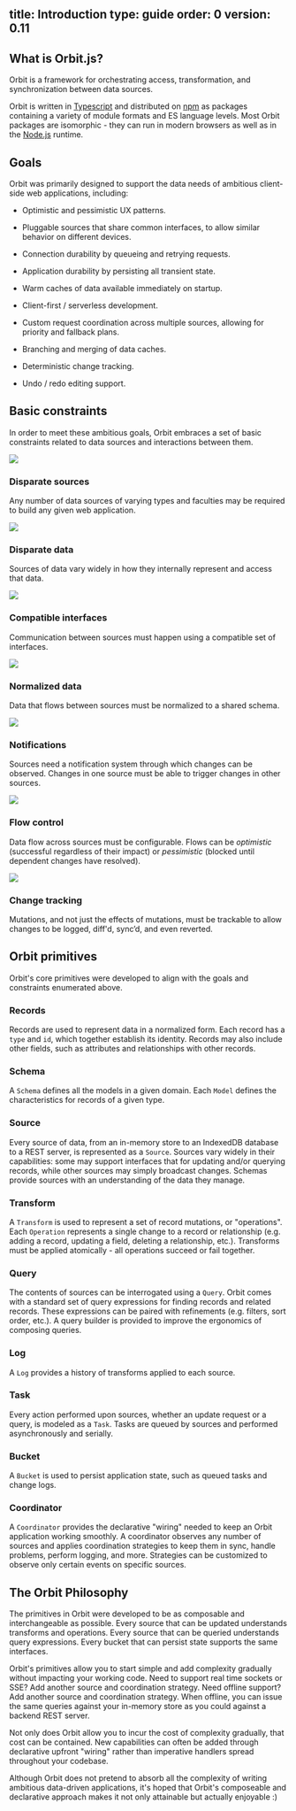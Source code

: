 title: Introduction
type: guide
order: 0
version: 0.11
---

## What is Orbit.js?

Orbit is a framework for orchestrating access, transformation, and
synchronization between data sources.

Orbit is written in [Typescript](https://www.typescriptlang.org) and distributed
on [npm](https://www.npmjs.com/org/orbit) as packages containing a variety of
module formats and ES language levels. Most Orbit packages are isomorphic -
they can run in modern browsers as well as in the [Node.js](https://nodejs.org/)
runtime.

## Goals

Orbit was primarily designed to support the data needs of ambitious client-side
web applications, including:

* Optimistic and pessimistic UX patterns.

* Pluggable sources that share common interfaces, to allow similar behavior on
  different devices.

* Connection durability by queueing and retrying requests.

* Application durability by persisting all transient state.

* Warm caches of data available immediately on startup.

* Client-first / serverless development.

* Custom request coordination across multiple sources, allowing for priority
  and fallback plans.

* Branching and merging of data caches.

* Deterministic change tracking.

* Undo / redo editing support.

## Basic constraints

In order to meet these ambitious goals, Orbit embraces a set of basic
constraints related to data sources and interactions between them.

<img src="/images/concepts/disparate-sources.png" class="medium-pic right-pic" />

### Disparate sources

Any number of data sources of varying types and faculties may be required to
build any given web application.

<div class="clearfix"></div>

<img src="/images/concepts/disparate-data.png" class="medium-pic right-pic" />

### Disparate data

Sources of data vary widely in how they internally represent and access that
data.

<div class="clearfix"></div>

<img src="/images/concepts/common-interfaces.png" class="medium-pic right-pic" />

### Compatible interfaces

Communication between sources must happen using a compatible set of interfaces.

<div class="clearfix"></div>

<img src="/images/concepts/normalized-data.png" class="medium-pic right-pic" />

### Normalized data

Data that flows between sources must be normalized to a shared schema.

<div class="clearfix"></div>

<img src="/images/concepts/evented-connections.png" class="medium-pic right-pic" />

### Notifications

Sources need a notification system through which changes can be
observed. Changes in one source must be able to trigger changes in other
sources.

<div class="clearfix"></div>

<img src="/images/concepts/flow-control.png" class="medium-pic right-pic" />

### Flow control

Data flow across sources must be configurable. Flows can be _optimistic_
(successful regardless of their impact) or _pessimistic_ (blocked until
dependent changes have resolved).

<div class="clearfix"></div>

<img src="/images/concepts/change-tracking.png" class="medium-pic right-pic" />

### Change tracking

Mutations, and not just the effects of mutations, must be trackable to allow
changes to be logged, diff'd, sync’d, and even reverted.

<div class="clearfix"></div>

## Orbit primitives

Orbit's core primitives were developed to align with the goals and
constraints enumerated above.

### Records

Records are used to represent data in a normalized form. Each record has a
`type` and `id`, which together establish its identity. Records may also include
other fields, such as attributes and relationships with other records.

### Schema

A `Schema` defines all the models in a given domain. Each `Model` defines the
characteristics for records of a given type.

### Source

Every source of data, from an in-memory store to an IndexedDB database to a REST
server, is represented as a `Source`. Sources vary widely in their capabilities:
some may support interfaces that for updating and/or querying records, while
other sources may simply broadcast changes. Schemas provide sources with an
understanding of the data they manage.

### Transform

A `Transform` is used to represent a set of record mutations, or "operations".
Each `Operation` represents a single change to a record or relationship (e.g.
adding a record, updating a field, deleting a relationship, etc.). Transforms
must be applied atomically - all operations succeed or fail together.

### Query

The contents of sources can be interrogated using a `Query`. Orbit comes with a
standard set of query expressions for finding records and related records. These
expressions can be paired with refinements (e.g. filters, sort order, etc.). A
query builder is provided to improve the ergonomics of composing queries.

### Log

A `Log` provides a history of transforms applied to each source.

### Task

Every action performed upon sources, whether an update request or a query, is
modeled as a `Task`. Tasks are queued by sources and performed asynchronously
and serially.

### Bucket

A `Bucket` is used to persist application state, such as queued tasks and
change logs.

### Coordinator

A `Coordinator` provides the declarative "wiring" needed to keep an Orbit
application working smoothly. A coordinator observes any number of sources and
applies coordination strategies to keep them in sync, handle problems, perform
logging, and more. Strategies can be customized to observe only certain events
on specific sources.

## The Orbit Philosophy

The primitives in Orbit were developed to be as composable and interchangeable
as possible. Every source that can be updated understands transforms and
operations. Every source that can be queried understands query expressions.
Every bucket that can persist state supports the same interfaces.

Orbit's primitives allow you to start simple and add complexity gradually
without impacting your working code. Need to support real time sockets or SSE?
Add another source and coordination strategy. Need offline support? Add another
source and coordination strategy. When offline, you can issue the same queries
against your in-memory store as you could against a backend REST server.

Not only does Orbit allow you to incur the cost of complexity gradually, that
cost can be contained. New capabilities can often be added through declarative
upfront "wiring" rather than imperative handlers spread throughout your
codebase.

Although Orbit does not pretend to absorb all the complexity of writing
ambitious data-driven applications, it's hoped that Orbit's composeable and
declarative approach makes it not only attainable but actually enjoyable :)
